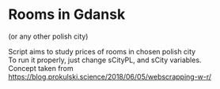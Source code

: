 # Rooms in Gdansk 
(or any other polish city)

Script aims to study prices of rooms in chosen polish city <br>
To run it properly, just change sCityPL, and sCity variables. <br>
Concept taken from https://blog.prokulski.science/2018/06/05/webscrapping-w-r/ 
